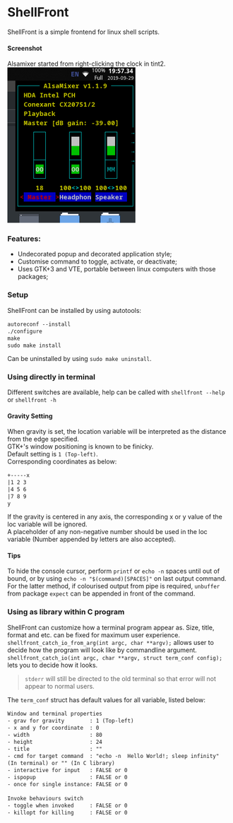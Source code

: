 # ShellFront
ShellFront is a simple frontend for linux shell scripts.
#### Screenshot
Alsamixer started from right-clicking the clock in tint2.  
![Example Screenshot](screenshot.png "shellfront -Tips 30x14 -g 3 -l 0,0 -c 'alsamixer'")
### Features:
- Undecorated popup and decorated application style;
- Customise command to toggle, activate, or deactivate;
- Uses GTK+3 and VTE, portable between linux computers with those packages;

### Setup
ShellFront can be installed by using autotools:
```
autoreconf --install
./configure
make
sudo make install
```
Can be uninstalled by using `sudo make uninstall`.
### Using directly in terminal
Different switches are available, help can be called with `shellfront --help` or `shellfront -h`
#### Gravity Setting
When gravity is set, the location variable will be interpreted as the distance from the edge specified.  
GTK+'s window positioning is known to be finicky.  
Default setting is `1 (Top-left)`.  
Corresponding coordinates as below:
```
+-----x
|1 2 3
|4 5 6
|7 8 9
y
```
If the gravity is centered in any axis, the corresponding x or y value of the loc variable will be ignored.  
A placeholder of any non-negative number should be used in the loc variable (Number appended by letters are also accepted).
#### Tips
To hide the console cursor, perform `printf` or `echo -n` spaces until out of bound, or by using `echo -n "$(command)[SPACES]"` on last output command.  
For the latter method, if colourised output from pipe is required, `unbuffer` from package `expect` can be appended in front of the command.
### Using as library within C program
ShellFront can customize how a terminal program appear as. Size, title, format and etc. can be fixed for maximum user experience.  
`shellfront_catch_io_from_arg(int argc, char **argv);` allows user to decide how the program will look like by commandline argument.  
`shellfront_catch_io(int argc, char **argv, struct term_conf config);` lets you to decide how it looks.  
> `stderr` will still be directed to the old terminal so that error will not appear to normal users.

The `term_conf` struct has default values for all variable, listed below:
```
Window and terminal properties
- grav for gravity        : 1 (Top-left)
- x and y for coordinate  : 0
- width                   : 80
- height                  : 24
- title                   : ""
- cmd for target command  : "echo -n  Hello World!; sleep infinity" (In terminal) or "" (In C library)
- interactive for input   : FALSE or 0
- ispopup                 : FALSE or 0
- once for single instance: FALSE or 0

Invoke behaviours switch
- toggle when invoked     : FALSE or 0
- killopt for killing     : FALSE or 0 
```
